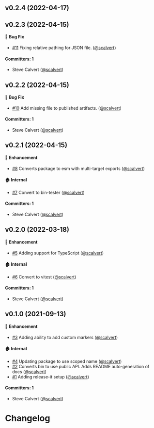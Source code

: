 




## v0.2.4 (2022-04-17)


## v0.2.3 (2022-04-15)

#### :bug: Bug Fix
* [#11](https://github.com/scalvert/readme-api-generator/pull/11) Fixing relative pathing for JSON file. ([@scalvert](https://github.com/scalvert))

#### Committers: 1
- Steve Calvert ([@scalvert](https://github.com/scalvert))


## v0.2.2 (2022-04-15)

#### :bug: Bug Fix
* [#10](https://github.com/scalvert/readme-api-generator/pull/10) Add missing file to published artifacts. ([@scalvert](https://github.com/scalvert))

#### Committers: 1
- Steve Calvert ([@scalvert](https://github.com/scalvert))


## v0.2.1 (2022-04-15)

#### :rocket: Enhancement
* [#8](https://github.com/scalvert/readme-api-generator/pull/8) Converts package to esm with multi-target exports ([@scalvert](https://github.com/scalvert))

#### :house: Internal
* [#7](https://github.com/scalvert/readme-api-generator/pull/7) Convert to bin-tester ([@scalvert](https://github.com/scalvert))

#### Committers: 1
- Steve Calvert ([@scalvert](https://github.com/scalvert))


## v0.2.0 (2022-03-18)

#### :rocket: Enhancement
* [#5](https://github.com/scalvert/readme-api-generator/pull/5) Adding support for TypeScript ([@scalvert](https://github.com/scalvert))

#### :house: Internal
* [#6](https://github.com/scalvert/readme-api-generator/pull/6) Convert to vitest ([@scalvert](https://github.com/scalvert))

#### Committers: 1
- Steve Calvert ([@scalvert](https://github.com/scalvert))


## v0.1.0 (2021-09-13)

#### :rocket: Enhancement
* [#3](https://github.com/scalvert/readme-api-generator/pull/3) Adding ability to add custom markers ([@scalvert](https://github.com/scalvert))

#### :house: Internal
* [#4](https://github.com/scalvert/readme-api-generator/pull/4) Updating package to use scoped name ([@scalvert](https://github.com/scalvert))
* [#2](https://github.com/scalvert/readme-api-generator/pull/2) Converts bin to use public API. Adds README auto-generation of docs ([@scalvert](https://github.com/scalvert))
* [#1](https://github.com/scalvert/readme-api-generator/pull/1) Adding release-it setup ([@scalvert](https://github.com/scalvert))

#### Committers: 1
- Steve Calvert ([@scalvert](https://github.com/scalvert))


# Changelog
